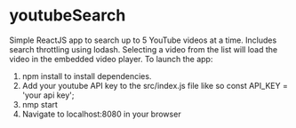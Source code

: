 # youtubeSearch
Simple ReactJS app to search up to 5 YouTube videos at a time. Includes search throttling using lodash.
Selecting a video from the list will load the video in the embedded video player.
To launch the app:
1. npm install to install dependencies.
2. Add your youtube API key to the src/index.js file like so
    const API_KEY = 'your api key';
3. nmp start
4. Navigate to localhost:8080 in your browser
